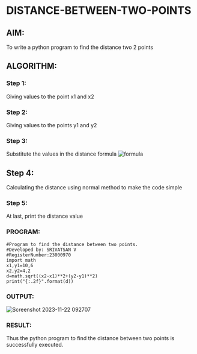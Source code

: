 # DISTANCE-BETWEEN-TWO-POINTS

## AIM:
To write a python program to find the distance two 2 points
## ALGORITHM:
### Step 1: 
Giving values to the point x1 and x2
### Step 2: 
Giving values to the points y1 and y2
### Step 3: 
Substitute the values in the distance formula  ![formula](/formula.JPG)
## Step 4: 
Calculating the distance using normal method to make the code simple
### Step 5: 
At last, print the distance value
### PROGRAM:
```
#Program to find the distance between two points.
#Developed by: SRIVATSAN V
#RegisterNumber:23000970
import math
x1,y1=10,6
x2,y2=4,2
d=math.sqrt((x2-x1)**2+(y2-y1)**2)
print("{:.2f}".format(d))
```
### OUTPUT:
![Screenshot 2023-11-22 092707](https://github.com/Srivatsan0405/DISTANCE-BETWEEN-TWO-POINTS/assets/139841630/a299a08c-b7d3-47c5-8421-609d6881bd24)


### RESULT:
Thus the python program to find the distance between two points is successfully executed.

